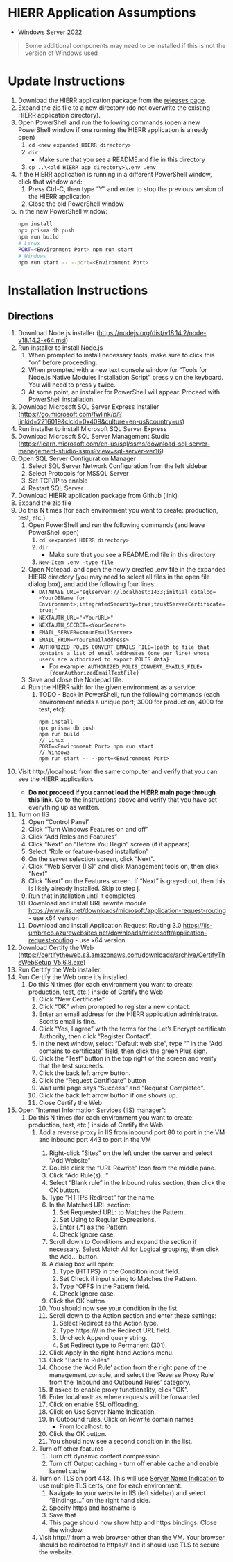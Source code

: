 # HIERR Application Assumptions

* Windows Server 2022

> Some additional components may need to be installed if this is not the version of Windows used

# Update Instructions

1. Download the HIERR application package from the [releases page](https://github.com/CodeWithAloha/HIERR/releases).
1. Expand the zip file to a new directory (do not overwrite the existing HIERR application directory).
1. Open PowerShell and run the following commands (open a new PowerShell window if one running the HIERR application is already open)
    1. `cd <new expanded HIERR directory>`
    1. `dir`
        * Make sure that you see a README.md file in this directory
    1. `cp ..\<old HIERR app directory>\.env .env`
1. If the HIERR application is running in a different PowerShell window, click that window and:
    1. Press Ctrl-C, then type “Y” and enter to stop the previous version of the HIERR application
    1. Close the old PowerShell window
1. In the new PowerShell window:
    ```bash
    npm install
    npx prisma db push
    npm run build
    # Linux
    PORT=<Environment Port> npm run start
    # Windows
    npm run start -- --port=<Environment Port>
    ```

# Installation Instructions

## Directions

1. Download Node.js installer (https://nodejs.org/dist/v18.14.2/node-v18.14.2-x64.msi)
1. Run installer to install Node.js
    1. When prompted to install necessary tools, make sure to click this “on” before proceeding.
    1. When prompted with a new text console window for “Tools for Node.js Native Modules Installation Script” press y on the keyboard. You will need to press y twice.
    1. At some point, an installer for PowerShell will appear. Proceed with PowerShell installation.
1. Download Microsoft SQL Server Express Installer (https://go.microsoft.com/fwlink/p/?linkid=2216019&clcid=0x409&culture=en-us&country=us)
1. Run installer to install Microsoft SQL Server Express
1. Download Microsoft SQL Server Management Studio (https://learn.microsoft.com/en-us/sql/ssms/download-sql-server-management-studio-ssms?view=sql-server-ver16)
1. Open SQL Server Configuration Manager
    1. Select SQL Server Network Configuration from the left sidebar
    1. Select Protocols for MSSQL Server
    1. Set TCP/IP to enable
    1. Restart SQL Server
1. Download HIERR application package from Github (link)
1. Expand the zip file
1. Do this N times (for each environment you want to create: production, test, etc.)
    1. Open PowerShell and run the following commands (and leave PowerShell open)
        1. `cd <expanded HIERR directory>`
        1. `dir`
            * Make sure that you see a README.md file in this directory
        1. `New-Item .env -type file`
    1. Open Notepad, and open the newly created .env file in the expanded HIERR directory (you may need to select all files in the open file dialog box), and add the following four lines:
        * `DATABASE_URL="sqlserver://localhost:1433;initial catalog=<YourDBName for Environment>;integratedSecurity=true;trustServerCertificate=true;"`
        * `NEXTAUTH_URL="<YourURL>"`
        * `NEXTAUTH_SECRET=<YourSecret>`
        * `EMAIL_SERVER=<YourEmailServer>`
        * `EMAIL_FROM=<YourEmailAddress>`
        * `AUTHORIZED_POLIS_CONVERT_EMAILS_FILE={path to file that contains a list of email addresses (one per line) whose users are authorized to export POLIS data}`
           * For example: `AUTHORIZED_POLIS_CONVERT_EMAILS_FILE={YourAuthorizedEmailTextFile}`
    1. Save and close the Nodepad file.
    1. Run the HIERR with for the given environment as a service:
        1. TODO - Back in PowerShell, run the following commands (each environment needs a unique port; 3000 for production, 4000 for test, etc):
            ```
            npm install
            npx prisma db push
            npm run build
            // Linux
            PORT=<Environment Port> npm run start
            // Windows
            npm run start -- --port=<Environment Port>
            ```
1. Visit http://localhost:<Environment port> from the same computer and verify that you can see the HIERR application.
    * **Do not proceed if you cannot load the HIERR main page through this link**. Go to the instructions above and verify that you have set everything up as written.
1. Turn on IIS
    1. Open “Control Panel”
    1. Click “Turn Windows Features on and off”
    1. Click “Add Roles and Features”
    1. Click “Next” on “Before You Begin” screen (if it appears)
    1. Select “Role or feature-based installation”
    1. On the server selection screen, click “Next”.
    1. Click “Web Server (IIS)” and click Management tools on, then click “Next”
    1. Click “Next” on the Features screen. If “Next” is greyed out, then this is likely already installed. Skip to step j.
    1. Run that installation until it completes
    1. Download and install URL rewrite module https://www.iis.net/downloads/microsoft/application-request-routing - use x64 version
    1. Download and install Application Request Routing 3.0 https://iis-umbraco.azurewebsites.net/downloads/microsoft/application-request-routing - use x64 version
1.  Download Certify the Web (https://certifytheweb.s3.amazonaws.com/downloads/archive/CertifyTheWebSetup_V5.6.8.exe)
1.  Run Certify the Web installer.
1.  Run Certify the Web once it’s installed.
    1. Do this N times (for each environment you want to create: production, test, etc.) inside of Certify the Web
        1. Click “New Certificate”
        1. Click “OK” when prompted to register a new contact.
        1. Enter an email address for the HIERR application administrator. Scott’s email is fine.
        1. Click “Yes, I agree” with the terms for the Let’s Encrypt certificate Authority, then click “Register Contact”.
        1. In the next window, select “Default web site”, type “<YourDomainForEnvironment>” in the “Add domains to certificate” field, then click the green Plus sign.
        1. Click the “Test” button in the top right of the screen  and verify that the test succeeds.
        1. Click the back left arrow button.
        1. Click the “Request Certificate” button
        1. Wait until page says “Success” and “Request Completed”.
        1. Click the back left arrow button if one shows up.
        1. Close Certify the Web
1. Open “Internet Information Services (IIS) manager”:
    1. Do this N times (for each environment you want to create: production, test, etc.) inside of Certify the Web
        1. Add a reverse proxy in IIS from inbound port 80 to port <Environment port> in the VM and inbound port 443 to port <Environment port> in the VM
            1. Right-click "Sites" on the left under the server and select "Add Website"
            1. Double click the “URL Rewrite” Icon from the middle pane.
            1. Click “Add Rule(s)…”
            1. Select “Blank rule” in the Inbound rules section, then click the OK button.
            1. Type “HTTPS Redirect” for the name.
            1. In the Matched URL section:
                1. Set Requested URL: to Matches the Pattern.
                1. Set Using to Regular Expressions.
                1. Enter (.\*) as the Pattern.
                1. Check Ignore case.
            1. Scroll down to Conditions and expand the section if necessary. Select Match All for Logical grouping, then click the Add… button.
            1. A dialog box will open:
                1. Type {HTTPS} in the Condition input field.
                1. Set Check if input string to Matches the Pattern.
                1. Type ^OFF$ in the Pattern field.
                1. Check Ignore case.
            1. Click the OK button.
            1. You should now see your condition in the list.
            1. Scroll down to the Action section and enter these settings:
                1. Select Redirect as the Action type.
                1. Type https://<Replace with your host name>/ in the Redirect URL field.
                1. Uncheck Append query string.
                1. Set Redirect type to Permanent (301).
            1. Click Apply in the right-hand Actions menu.
            1. Click "Back to Rules"
            1. Choose the ‘Add Rule’ action from the right pane of the management console, and select the ‘Reverse Proxy Rule’ from the ‘Inbound and Outbound Rules’ category.
            1. If asked to enable proxy functionality, click “OK”.
            1. Enter localhost:<Environment port> as where requests will be forwarded
            1. Click on enable SSL offloading.
            1. Click on Use Server Name Indication.
            1. In Outbound rules, Click on Rewrite domain names
                * From localhost:<Environment port> to <YourDomain>
            1. Click the OK button.
            1. You should now see a second condition in the list.
        1. Turn off other features
            1. Turn off dynamic content compression
            1. Turn off Output caching - turn off enable cache and enable kernel cache
        1.  Turn on TLS on port 443. This will use [Server Name Indication](https://en.wikipedia.org/wiki/Server_Name_Indication) to use multiple TLS certs, one for each environment:
            1. Navigate to your website in IIS (left sidebar) and select “Bindings…” on the right hand side.
            1. Specify https and hostname is <YourDomain>
            1. Save that
            1. This page should now show http and https bindings. Close the window.
        1. Visit http://<YourDomain> from a web browser other than the VM. Your browser should be redirected to https://<YourDomain> and it should use TLS to secure the website.
